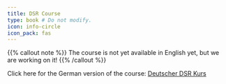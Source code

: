 ```yaml
---
title: DSR Course
type: book # Do not modify.
icon: info-circle
icon_pack: fas
---
```


{{% callout note %}}
The course is not yet available in English yet, but we are working on it!
{{% /callout %}}

Click here for the German version of the course: [Deutscher DSR Kurs](/course)
